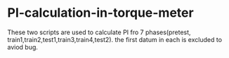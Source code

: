 # PI-calculation-in-torque-meter
These two scripts are used to calculate PI fro 7 phases(pretest, train1,train2,test1,train3,train4,test2). the first datum in each is excluded to aviod bug. 
